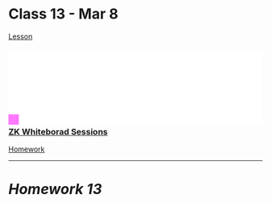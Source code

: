 # Class 13 - Mar 8

[Lesson](./Lesson13.pdf)

### ![ZK Sessions](./img/zkwb.png)[ZK Whiteborad Sessions](https://zkhack.dev/whiteboard/)

[Homework](./Homework13.pdf)

---

# **_Homework 13_**
